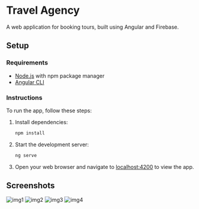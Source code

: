 # Travel Agency


A web application for booking tours, built using Angular and Firebase.

## Setup

### Requirements
- [Node.js](https://nodejs.org/en/download) with npm package manager
- [Angular CLI](https://cli.angular.io/)

### Instructions
To run the app, follow these steps:

1. Install dependencies:
    ```bash
    npm install
    ```

2. Start the development server:
    ```bash
    ng serve
    ```
3. Open your web browser and navigate to [localhost:4200](http://localhost:4200) to view the app.

## Screenshots

![img1](https://github.com/PrzemyslawMaresz/Biuro-Turystyczne/assets/92407582/b16e3a0d-882e-45f7-9ef3-6d478209a8e0)
![img2](https://github.com/PrzemyslawMaresz/Biuro-Turystyczne/assets/92407582/21f5c9e3-148f-4dae-bf69-3b5edf92a1d3)
![img3](https://github.com/PrzemyslawMaresz/Biuro-Turystyczne/assets/92407582/80a0b9a4-bf50-451b-b9eb-5e13692e92cf)
![img4](https://github.com/PrzemyslawMaresz/Biuro-Turystyczne/assets/92407582/a7c27f3b-2dfe-4ece-879a-a2898215e961)

